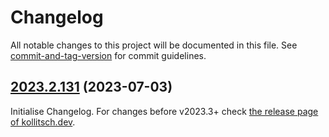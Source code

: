# Changelog

All notable changes to this project will be documented in this file. See [commit-and-tag-version](https://github.com/absolute-version/commit-and-tag-version) for commit guidelines.

## [2023.2.131](https://github.com/davidsneighbour/kollitsch.dev/compare/v2023.1.16...v2023.2.131) (2023-07-03)

Initialise Changelog. For changes before v2023.3+ check [the release page of kollitsch.dev](https://github.com/davidsneighbour/kollitsch.dev/releases).
